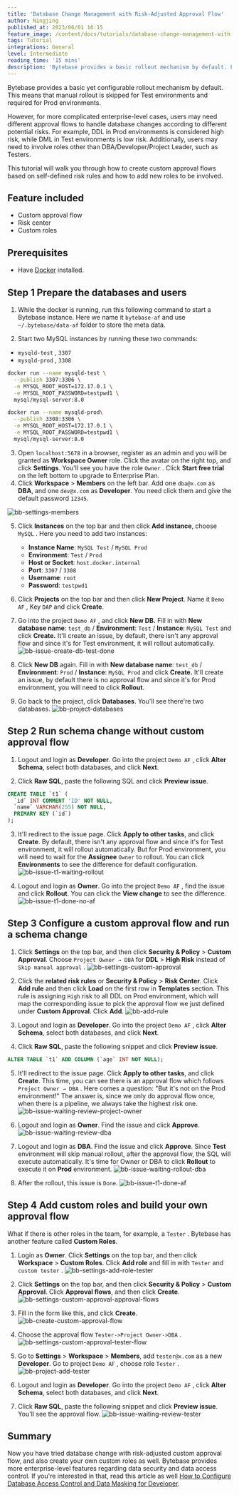 ```yaml
---
title: 'Database Change Management with Risk-Adjusted Approval Flow'
author: Ningjing
published_at: 2023/06/01 16:15
feature_image: /content/docs/tutorials/database-change-management-with-risk-adjusted-approval-flow/dcm-approval-flow.webp
tags: Tutorial
integrations: General
level: Intermediate
reading_time: '15 mins'
description: 'Bytebase provides a basic rollout mechanism by default. For more complicated enterprise-level cases, users may need different approval flows to handle database changes according to risk levels.'
---
```


Bytebase provides a basic yet configurable rollout mechanism by default. This means that manual rollout is skipped for Test environments and required for Prod environments.

However, for more complicated enterprise-level cases, users may need different approval flows to handle database changes according to different potential risks. For example, DDL in Prod environments is considered high risk, while DML in Test environments is low risk. Additionally, users may need to involve roles other than DBA/Developer/Project Leader, such as Testers.

This tutorial will walk you through how to create custom approval flows based on self-defined risk rules and how to add new roles to be involved.

## Feature included

- Custom approval flow
- Risk center
- Custom roles

## Prerequisites

- Have [Docker](https://www.docker.com/) installed.

## Step 1 Prepare the databases and users

1. While the docker is running, run this following command to start a Bytebase instance. Here we name it `bytebase-af` and use `~/.bytebase/data-af` folder to store the meta data.

   <IncludeBlock url="/docs/get-started/install/terminal-docker-run"></IncludeBlock>

2. Start two MySQL instances by running these two commands:

- `mysqld-test` , `3307`
- `mysqld-prod` , `3308`

```bash
docker run --name mysqld-test \
  --publish 3307:3306 \
  -e MYSQL_ROOT_HOST=172.17.0.1 \
  -e MYSQL_ROOT_PASSWORD=testpwd1 \
  mysql/mysql-server:8.0
```

```bash
docker run --name mysqld-prod\
  --publish 3308:3306 \
  -e MYSQL_ROOT_HOST=172.17.0.1 \
  -e MYSQL_ROOT_PASSWORD=testpwd1 \
  mysql/mysql-server:8.0
```

3. Open `localhost:5678` in a browser, register as an admin and you will be granted as **Workspace Owner** role. Click the avatar on the right top, and click **Settings**. You'll see you have the role `Owner` . Click **Start free trial** on the left bottom to upgrade to Enterprise Plan.
4. Click **Workspace** > **Members** on the left bar. Add one `dba@x.com` as **DBA**, and one `dev@x.com` as **Developer**. You need click them and give the default password `12345`.

![bb-settings-members](/content/docs/tutorials/database-change-management-with-risk-adjusted-approval-flow/bb-settings-members.webp)

5. Click **Instances** on the top bar and then click **Add instance**, choose `MySQL` . Here you need to add two instances:

   - **Instance Name**: `MySQL Test` / `MySQL Prod`
   - **Environment**: `Test` / `Prod`
   - **Host or Socket**: `host.docker.internal`
   - **Port**: `3307` / `3308`
   - **Username**: `root`
   - **Password**: `testpwd1`

6. Click **Projects** on the top bar and then click **New Project**. Name it `Demo AF` , Key `DAP` and click **Create**.

7. Go into the project `Demo AF` , and click **New DB.** Fill in with **New database name**: `test_db` / **Environment**: `Test` / **Instance**: `MySQL Test` and click **Create.** It'll create an issue, by default, there isn't any approval flow and since it's for Test environment, it will rollout automatically.
   ![bb-issue-create-db-test-done](/content/docs/tutorials/database-change-management-with-risk-adjusted-approval-flow/bb-issue-create-db-test-done.webp)

8. Click **New DB** again. Fill in with **New database name**: `test_db` / **Environment**: `Prod` / **Instance**: `MySQL Prod` and click **Create.** It'll create an issue, by default there is no approval flow and since it's for Prod environment, you will need to click **Rollout**.

9. Go back to the project, click **Databases**. You'll see there're two databases.
   ![bb-project-databases](/content/docs/tutorials/database-change-management-with-risk-adjusted-approval-flow/bb-project-databases.webp)

## Step 2 Run schema change without custom approval flow

1. Logout and login as **Developer**. Go into the project `Demo AF` , click **Alter Schema**, select both databases, and click **Next**.

2. Click **Raw SQL**, paste the following SQL and click **Preview issue**.

```sql
CREATE TABLE `t1` (
  `id` INT COMMENT 'ID' NOT NULL,
  `name` VARCHAR(255) NOT NULL,
  PRIMARY KEY (`id`)
);
```

3. It'll redirect to the issue page. Click **Apply to other tasks**, and click **Create**. By default, there isn't any approval flow and since it's for Test environment, it will rollout automatically. But for Prod environment, you will need to wait for the **Assignee** `Owner` to rollout. You can click **Environments** to see the difference for default configuration.
   ![bb-issue-t1-waiting-rollout](/content/docs/tutorials/database-change-management-with-risk-adjusted-approval-flow/bb-issue-t1-waiting-rollout.webp)

4. Logout and login as **Owner**. Go into the project `Demo AF` , find the issue and click **Rollout**. You can click the **View change** to see the difference.
   ![bb-issue-t1-done-no-af](/content/docs/tutorials/database-change-management-with-risk-adjusted-approval-flow/bb-issue-t1-done-no-af.webp)

## Step 3 Configure a custom approval flow and run a schema change

1. Click **Settings** on the top bar, and then click **Security & Policy** > **Custom Approval**. Choose `Project Owner → DBA` for **DDL** > **High Risk** instead of `Skip manual approval` .
   ![bb-settings-custom-approval](/content/docs/tutorials/database-change-management-with-risk-adjusted-approval-flow/bb-settings-custom-approval.webp)

2. Click the **related risk rules** or **Security & Policy** > **Risk Center**. Click **Add rule** and then click **Load** on the first row in **Templates** section. This rule is assigning `High` risk to all DDL on Prod environment, which will map the corresponding issue to pick the approval flow we just defined under **Custom Approval**. Click **Add**.
   ![bb-add-rule](/content/docs/tutorials/database-change-management-with-risk-adjusted-approval-flow/bb-add-rule.webp)

3. Logout and login as **Developer**. Go into the project `Demo AF` , click **Alter Schema**, select both databases, and click **Next**.

4. Click **Raw SQL**, paste the following snippet and click **Preview issue**.

```sql
ALTER TABLE `t1` ADD COLUMN (`age` INT NOT NULL);
```

5. It'll redirect to the issue page. Click **Apply to other tasks**, and click **Create**. This time, you can see there is an approval flow which follows `Project Owner → DBA` . Here comes a question: "But it's not on the Prod environment!" The answer is, since we only do approval flow once, when there is a pipeline, we always take the highest risk one.
   ![bb-issue-waiting-review-project-owner](/content/docs/tutorials/database-change-management-with-risk-adjusted-approval-flow/bb-issue-waiting-review-project-owner.webp)

6. Logout and login as **Owner**. Find the issue and click **Approve**.
   ![bb-issue-waiting-review-dba](/content/docs/tutorials/database-change-management-with-risk-adjusted-approval-flow/bb-issue-waiting-review-dba.webp)

7. Logout and login as **DBA**. Find the issue and click **Approve**. Since **Test** environment will skip manual rollout, after the approval flow, the SQL will execute automatically. It's time for Owner or DBA to click **Rollout** to execute it on **Prod** environment.
   ![bb-issue-waiting-rollout-dba](/content/docs/tutorials/database-change-management-with-risk-adjusted-approval-flow/bb-issue-waiting-rollout-dba.webp)

8. After the rollout, this issue is `Done`.
   ![bb-issue-t1-done-af](/content/docs/tutorials/database-change-management-with-risk-adjusted-approval-flow/bb-issue-t1-done-af.webp)

## Step 4 Add custom roles and build your own approval flow

What if there is other roles in the team, for example, a `Tester` . Bytebase has another feature called **Custom Roles**.

1. Login as **Owner**. Click **Settings** on the top bar, and then click **Workspace** > **Custom Roles**. Click **Add role** and fill in with `Tester` and `custom tester` .
   ![bb-settings-add-role-tester](/content/docs/tutorials/database-change-management-with-risk-adjusted-approval-flow/bb-settings-add-role-tester.webp)

2. Click **Settings** on the top bar, and then click **Security & Policy** > **Custom Approval**. Click **Approval flows**, and then click **Create**.
   ![bb-settings-custom-approval-approval-flows](/content/docs/tutorials/database-change-management-with-risk-adjusted-approval-flow/bb-settings-custom-approval-approval-flows.webp)

3. Fill in the form like this, and click **Create**.
   ![bb-create-custom-approval-flow](/content/docs/tutorials/database-change-management-with-risk-adjusted-approval-flow/bb-create-custom-approval-flow.webp)

4. Choose the approval flow `Tester->Project Owner->DBA` .
   ![bb-settings-custom-approval-tester-flow](/content/docs/tutorials/database-change-management-with-risk-adjusted-approval-flow/bb-settings-custom-approval-tester-flow.webp)

5. Go to **Settings** > **Workspace** > **Members**, add `tester@x.com` as a new **Developer**. Go to project `Demo AF` , choose role `Tester` .
   ![bb-project-add-tester](/content/docs/tutorials/database-change-management-with-risk-adjusted-approval-flow/bb-project-add-tester.webp)

6. Logout and login as **Developer**. Go into the project `Demo AF` , click **Alter Schema**, select both databases, and click **Next**.

7. Click **Raw SQL**, paste the following snippet and click **Preview issue**. You'll see the approval flow.
   ![bb-issue-waiting-review-tester](/content/docs/tutorials/database-change-management-with-risk-adjusted-approval-flow/bb-issue-waiting-review-tester.webp)

## Summary

Now you have tried database change with risk-adjusted custom approval flow, and also create your own custom roles as well. Bytebase provides more enterprise-level features regarding data security and data access control. If you're interested in that, read this article as well [How to Configure Database Access Control and Data Masking for Developer](/docs/tutorials/how-to-manage-data-access-for-developers/).
